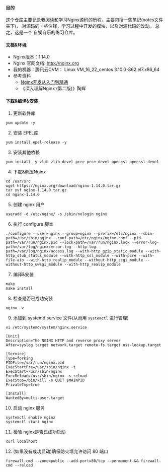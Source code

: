 #### 目的
这个仓库主要记录我阅读和学习Nginx源码的历程，主要包括一些笔记(notes文件夹下)，
对源码的一些注释，学习过程中开发的模块，以及对源代码的改动。 总之，这是一个
自娱自乐的练习仓库。

#### 文档&环境
- Nginx版本：1.14.0 
- Nginx 官网文档: http://nginx.org
- 我的机器：腾讯云CVM： Linux VM_16_22_centos 3.10.0-862.el7.x86_64
- 参考资料
     - [Nginx开发从入门到精通](http://tengine.taobao.org/book/)
     - 《深入理解Nginx (第二版)》陶辉

#### 下载&编译&安装
1. 更新软件库
```
yum update -y
```

2. 安装 EPEL库
```
yum install epel-release -y
```

3. 安装其他依赖
```
yum install -y zlib zlib-devel pcre prce-devel openssl openssl-devel
```

4. 下载&解压Nginx
```
cd /usr/src
wget https://nginx.org/download/nginx-1.14.0.tar.gz
tar xvf nginx-1.14.0.tar.gz
cd nginx-1.14.0
```

5. 创建 nginx 用户
```
useradd -d /etc/nginx/ -s /sbin/nologin nginx
```

6. 执行 configure 脚本
```
./configure --user=nginx --group=nginx --prefix=/etc/nginx --sbin-path=/usr/sbin/nginx --conf-path=/etc/nginx/nginx.conf --pid-path=/var/run/nginx.pid --lock-path=/var/run/nginx.lock --error-log-path=/var/log/nginx/error.log --http-log-path=/var/log/nginx/access.log --with-http_gzip_static_module --with-http_stub_status_module --with-http_ssl_module --with-pcre --with-file-aio --with-http_realip_module --without-http_scgi_module --without-http_uwsgi_module --with-http_realip_module
```

7. 编译&安装
```
make
make install
```

8. 检查是否已成功安装
```
nginx -v
```

9. 添加到 systemd service 文件(从而用 `systemctl` 进行管理)
```
vi /etc/systemd/system/nginx.service

[Unit]
Description=The NGINX HTTP and reverse proxy server
After=syslog.target network.target remote-fs.target nss-lookup.target

[Service]
Type=forking
PIDFile=/var/run/nginx.pid
ExecStartPre=/usr/sbin/nginx -t
ExecStart=/usr/sbin/nginx
ExecReload=/usr/sbin/nginx -s reload
ExecStop=/bin/kill -s QUIT $MAINPID
PrivateTmp=true

[Install]
WantedBy=multi-user.target
```

10. 启动 nginx 服务
```
systemctl enable nginx
systemctl start nginx
```

11. 检验 nginx是否已成功启动
```
curl localhost
```

12. (如果没有成功启动)确保防火墙允许访问 80 端口
```
firewall-cmd --zone=public --add-port=80/tcp --permanent && firewall-cmd --reload
```
